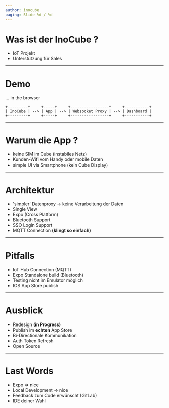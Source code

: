```yaml
---
author: inocube
paging: Slide %d / %d
---
```


# Was ist der InoCube ?

* IoT Projekt
* Unterstützung für Sales

---

# Demo

... in the browser

~~~
+---------+     +-----+     +-----------------+     +-----------+
| InoCube | --> | App | --> | Websocket Proxy | --> | Dashboard |
+---------+     +-----+     +-----------------+     +-----------+
~~~

---

# Warum die App ?

* keine SIM im Cube (instabiles Netz)
* Kunden-Wifi vom Handy oder mobile Daten
* simple UI via Smartphone (kein Cube Display)

---

# Architektur

* 'simpler' Datenproxy -> keine Verarbeitung der Daten
* Single View
* Expo (Cross Platform)
* Bluetooth Support
* SSO Login Support
* MQTT Connection __(klingt so einfach)__

---

# Pitfalls

* IoT Hub Connection (MQTT)
* Expo Standalone build (Bluetooth)
* Testing nicht im Emulator möglich
* IOS App Store publish

---

# Ausblick

* Redesign __(in Progress)__
* Publish im __echten__ App Store
* Bi-Directionale Kommunikation
* Auth Token Refresh
* Open Source

---

# Last Words

* Expo => nice
* Local Development => nice
* Feedback zum Code erwünscht (GitLab)
* IDE deiner Wahl

